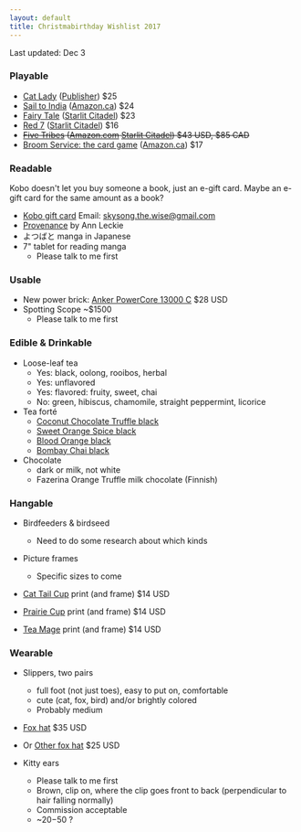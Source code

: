```yaml
---
layout: default
title: Christmabirthday Wishlist 2017
---
```


<section markdown='1'>

Last updated: Dec 3

### Playable

* [Cat Lady](https://boardgamegeek.com/boardgame/228504/cat-lady) ([Publisher](https://alderacstore.com/cat-lady/)) $25
* [Sail to India](https://boardgamegeek.com/boardgame/141736/sail-india) ([Amazon.ca](https://www.amazon.ca/dp/B00J1JLT6U/)) $24
* [Fairy Tale](https://boardgamegeek.com/boardgame/13823/fairy-tale) ([Starlit Citadel](https://www.starlitcitadel.com/games/fairy-tale.html)) $23
* [Red 7](https://boardgamegeek.com/boardgame/161417/red7) ([Starlit Citadel](https://www.starlitcitadel.com/games/red-7.html)) $16
* ~~[Five Tribes](https://boardgamegeek.com/boardgame/157354/five-tribes) ([Amazon.com](https://www.amazon.com/Days-of-Wonder-DOW-8401/dp/B00L6JDRE0/) [Starlit Citadel](https://www.starlitcitadel.com/games/five-tribes.html)) $43 USD, $85 CAD~~
* [Broom Service: the card game](https://boardgamegeek.com/boardgame/192735/broom-service-card-game) ([Amazon.ca](https://www.amazon.ca/Broom-Service-The-Card-Game/dp/B01HF1QCWQ/)) $17

### Readable

Kobo doesn't let you buy someone a book, just an e-gift card.  Maybe an e-gift card for the same amount as a book?

* [Kobo gift card](https://www.kobo.com/ca/en/p/giftcards) Email: skysong.the.wise@gmail.com
* [Provenance](https://www.kobo.com/ca/en/ebook/provenance-20) by Ann Leckie
* よつばと manga in Japanese
* 7" tablet for reading manga
  * Please talk to me first

### Usable

* New power brick: [Anker PowerCore 13000 C](https://www.anker.com/products/variant/-PowerCore-13000-C/A1216011) $28 USD
* Spotting Scope ~$1500
  * Please talk to me first

### Edible & Drinkable
* Loose-leaf tea
  * Yes: black, oolong, rooibos, herbal
  * Yes: unflavored
  * Yes: flavored: fruity, sweet, chai
  * No: green, hibiscus, chamomile, straight peppermint, licorice
* Tea forté
  * [Coconut Chocolate Truffle black](https://www.teaforte.com/store/gourmet-tea/coconut-chocolate-truffle/)
  * [Sweet Orange Spice black](https://www.teaforte.com/store/gourmet-tea/sweet-orange-spice/)
  * [Blood Orange black](https://www.teaforte.com/store/gourmet-tea/blood-orange/)
  * [Bombay Chai black](https://www.teaforte.com/store/gourmet-tea/bombay-chai/)
* Chocolate
  * dark or milk, not white
  * Fazerina Orange Truffle milk chocolate (Finnish)

### Hangable

* Birdfeeders & birdseed
  * Need to do some research about which kinds

* Picture frames
  * Specific sizes to come

* [Cat Tail Cup](https://topatoco.com/collections/red-wombat/products/rw-teamatters?variant=39883594895) print (and frame) $14 USD
* [Prairie Cup](https://topatoco.com/collections/red-wombat/products/rw-teamatters?variant=39883594575) print (and frame) $14 USD
* [Tea Mage](https://topatoco.com/collections/red-wombat/products/rw-teamatters?variant=39883594383) print (and frame) $14 USD

### Wearable

* Slippers, two pairs
  * full foot (not just toes), easy to put on, comfortable
  * cute (cat, fox, bird) and/or brightly colored
  * Probably medium

* [Fox hat](http://canadacosplay.com/aviatorfoxhat.php) $35 USD
* Or [Other fox hat](http://canadacosplay.com/fox_hat.php) $25 USD
* Kitty ears
  * Please talk to me first
  * Brown, clip on, where the clip goes front to back (perpendicular to hair falling normally)
  * Commission acceptable
  * ~$20-$50 ?


</section>